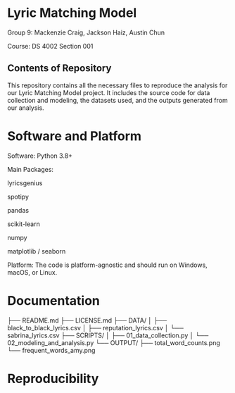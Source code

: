 # Lyric Matching Model
Group 9: Mackenzie Craig, Jackson Haiz, Austin Chun

Course: DS 4002 Section 001
## Contents of Repository
This repository contains all the necessary files to reproduce the analysis for our Lyric Matching Model project. It includes the source code for data collection and modeling, the datasets used, and the outputs generated from our analysis.

# Software and Platform
Software: Python 3.8+

Main Packages:

lyricsgenius

spotipy

pandas

scikit-learn

numpy

matplotlib / seaborn

Platform: The code is platform-agnostic and should run on Windows, macOS, or Linux.

# Documentation
├── README.md
├── LICENSE.md
├── DATA/
│   ├── black_to_black_lyrics.csv
│   ├── reputation_lyrics.csv
│   └── sabrina_lyrics.csv
├── SCRIPTS/
│   ├── 01_data_collection.py
│   └── 02_modeling_and_analysis.py
└── OUTPUT/
    ├── total_word_counts.png
    └── frequent_words_amy.png


# Reproducibility

